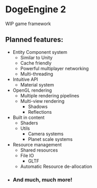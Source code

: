  # DogeEngine 2
 WIP game framework
 
## Planned features:
+ Entity Component system
  + Similar to Unity
  + Cache friendly
  + Powerful multiplayer networking
  + Multi-threading
+ Intuitive API
  + Material system
+ OpenGL rendering
  + Multiple rendering pipelines
  + Multi-view rendering
    + Shadows 
    + Reflections
+ Built in content
  + Shaders
  + Utils
    + Camera systems
    + Planet scale systems
+ Resource management
  + Shared resources
  + File IO
    + GLTF
  + Automatic Resource de-allocation
+ ### And much, much more!
  